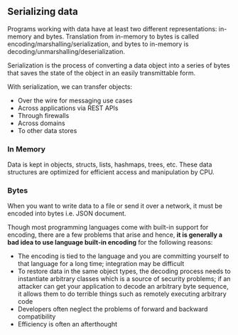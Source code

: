 ## Serializing data

Programs working with data have at least two different representations: in-memory and bytes. Translation from in-memory to bytes is called encoding/marshalling/serialization, and bytes to in-memory is decoding/unmarshalling/deserialization.

Serialization is the process of converting a data object into a series of bytes that saves the state of the object in an easily transmittable form.

With serialization, we can transfer objects:

- Over the wire for messaging use cases
- Across applications via REST APIs
- Through firewalls
- Across domains
- To other data stores

### In Memory

Data is kept in objects, structs, lists, hashmaps, trees, etc. These data structures are optimized for efficient access and manipulation by CPU.

### Bytes

When you want to write data to a file or send it over a network, it must be encoded into bytes i.e. JSON document.

Though most programming languages come with built-in support for encoding, there are a few problems that arise and hence, **it is generally a bad idea to use language built-in encoding** for the following reasons:

- The encoding is tied to the language and you are committing yourself to that language for a long time; integration may be difficult
- To restore data in the same object types, the decoding process needs to instantiate arbitrary classes which is a source of security problems; if an attacker can get your application to decode an arbitrary byte sequence, it allows them to do terrible things such as remotely executing arbitrary code
- Developers often neglect the problems of forward and backward compatibility
- Efficiency is often an afterthought
